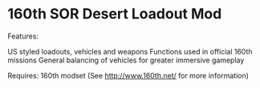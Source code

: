 # 160th SOR Desert Loadout Mod

Features:

US styled loadouts, vehicles and weapons
Functions used in official 160th missions
General balancing of vehicles for greater immersive gameplay

Requires: 
160th modset (See http://www.160th.net/ for more information) 
